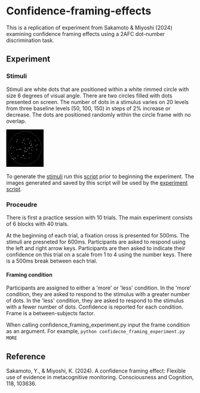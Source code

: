 # Confidence-framing-effects

This is a replication of experiment from Sakamoto & Miyoshi (2024) examining confidence framing effects using a 2AFC dot-number discrimination task.

## Experiment

### Stimuli

Stimuli are white dots that are positioned within a white rimmed circle with size 6 degrees of visual angle. There are two circles filled with dots presented on screen.
The number of dots in a stimulus varies on 20 levels from three baseline levels (50, 100, 150) in steps of 2% increase or decrease.
The dots are positioned randomly within the circle frame with no overlap.

<!-- ![Example stimulus](https://github.com/ElaineCasey/Confidence-framing-effects/blob/main/stimuli/random_dots_46.png = 250 x 250) -->
<img src="https://github.com/ElaineCasey/Confidence-framing-effects/blob/main/stimuli/random_dots_46.png" width="100" height="100">

To generate the [stimuli](https://github.com/ElaineCasey/Confidence-framing-effects/tree/main/stimuli) run this [script](https://github.com/ElaineCasey/Confidence-framing-effects/blob/main/confidence_framing_experiment.py) prior to beginning the experiment.
The images generated and saved by this script will be used by the [experiment script](https://github.com/ElaineCasey/Confidence-framing-effects/blob/main/confidence_framing_experiment.py).

### Proceudre

There is first a practice session with 10 trials.
The main experiment consists of 6 blocks with 40 trials.

At the beginning of each trial, a fixation cross is presented for 500ms. The stimuli are presneted for 600ms. Participants are asked to respond using the left and right arrow keys. Participants are then asked to indicate their confidence on this trial on a scale from 1 to 4 using the number keys. There is a 500ms break between each trial.

#### Framing condition

Participants are assigned to either a 'more' or 'less' condition. In the 'more' condition, they are asked to respond to the stimulus with a greater number of dots. In the 'less' condition, they are asked to respond to the stimulus with a fewer number of dots.
Confidence is reported for each condition. Frame is a between-subjects factor.

When calling confidence_framing_experiment.py input the frame condition as an argument.
For example, `python confidecne_framing_experiment.py MORE`

## Reference

Sakamoto, Y., & Miyoshi, K. (2024). A confidence framing effect: Flexible use of evidence in metacognitive monitoring. Consciousness and Cognition, 118, 103636.
